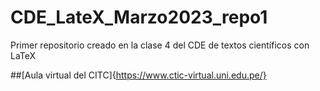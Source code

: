 # CDE_LateX_Marzo2023_repo1
Primer repositorio creado en la clase 4 del CDE de textos científicos con LaTeX

##[Aula virtual del CITC]{https://www.ctic-virtual.uni.edu.pe/}
